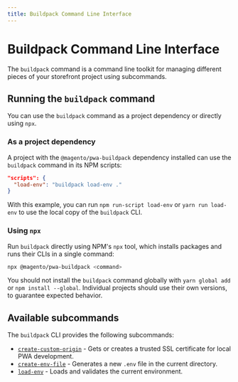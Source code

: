 ```yaml
---
title: Buildpack Command Line Interface
---
```


# Buildpack Command Line Interface

The `buildpack` command is a command line toolkit for managing different pieces of your storefront project using subcommands.

## Running the `buildpack` command

You can use the `buildpack` command as a project dependency or directly using `npx`.

### As a project dependency

A project with the `@magento/pwa-buildpack` dependency installed can use the `buildpack` command in its NPM scripts:

```json
"scripts": {
  "load-env": "buildpack load-env ."
}
```

With this example, you can run `npm run-script load-env` or `yarn run load-env` to use the local copy of the `buildpack` CLI.

### Using `npx`

Run `buildpack` directly using NPM's `npx` tool, which installs packages and runs their CLIs in a single command:

```sh
npx @magento/pwa-buildpack <command>
```

<InlineAlert variant="warning" slots="text"/>

You should not install the `buildpack` command globally with `yarn global add` or `npm install --global`.
Individual projects should use their own versions, to guarantee expected behavior.

## Available subcommands

The `buildpack` CLI provides the following subcommands:

- [`create-custom-origin`][] - Gets or creates a trusted SSL certificate for local PWA development.
- [`create-env-file`][] - Generates a new `.env` file in the current directory.
- [`load-env`][] - Loads and validates the current environment.

[`create-custom-origin`]: create-custom-origin/
[`create-env-file`]: create-environment-file/
[`load-env`]: load-environment-file/
